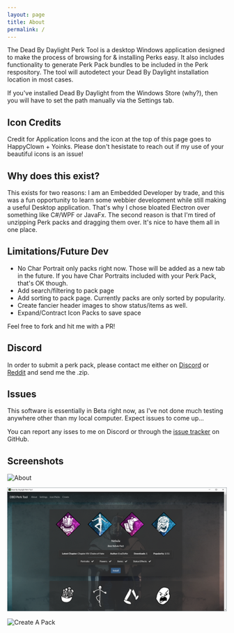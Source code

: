 ```yaml
---
layout: page
title: About
permalink: /
---
```

The Dead By Daylight Perk Tool is a desktop Windows application designed to make the process of browsing for & installing Perks easy. It also includes functionality to generate Perk Pack bundles to be included in the Perk respository. The tool will autodetect your Dead By Daylight installation location in most cases.

If you've installed Dead By Daylight from the Windows Store (why?), then you will have to set the path manually via the Settings tab.

## Icon Credits
Credit for Application Icons and the icon at the top of this page goes to HappyClown + Yoinks. Please don't hesistate to reach out if my use of your beautiful icons is an issue!

## Why does this exist?
This exists for two reasons: I am an Embedded Developer by trade, and this was a fun opportunity to learn some webbier development while still making a useful Desktop application. That's why I chose bloated Electron over something like C#/WPF or JavaFx. The second reason is that I'm tired of unzipping Perk packs and dragging them over. It's nice to have them all in one place.

## Limitations/Future Dev
* No Char Portrait only packs right now. Those will be added as a new tab in the future. If you have Char Portraits included with your Perk Pack, that's OK though.
* Add search/filtering to pack page
* Add sorting to pack page. Currently packs are only sorted by popularity.
* Create fancier header images to show status/items as well.
* Expand/Contract Icon Packs to save space

Feel free to fork and hit me with a PR!

## Discord
In order to submit a perk pack, please contact me either on [Discord](https://discordapp.com/invite/3WexstV) or [Reddit](https://reddit.com/message/compose?to=elpantalla&subject=My+Perk+Pack) and send me the .zip. 

## Issues
This software is essentially in Beta right now, as I've not done much testing anywhere other than my local computer. Expect issues to come up...

You can report any isses to me on Discord or through the [issue tracker](https://github.com/nrcrast/DbdPerkTool/issues) on GitHub. 

## Screenshots
![About](images/about.PNG)

![Perk Browser](images/screenshot_icons.PNG)

![Create A Pack](images/create.PNG)
